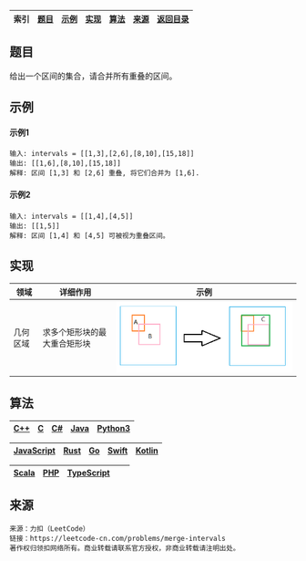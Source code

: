 |**索引**|[题目](#题目)|[示例](#示例)|[实现](#实现)|[算法](#算法)|[来源](#来源)|[返回目录][返回目录]|
|-|-|-|-|-|-|-|
## 题目
给出一个区间的集合，请合并所有重叠的区间。

## 示例
#### 示例1
```
输入: intervals = [[1,3],[2,6],[8,10],[15,18]]
输出: [[1,6],[8,10],[15,18]]
解释: 区间 [1,3] 和 [2,6] 重叠, 将它们合并为 [1,6].
```
#### 示例2
```
输入: intervals = [[1,4],[4,5]]
输出: [[1,5]]
解释: 区间 [1,4] 和 [4,5] 可被视为重叠区间。
```

## 实现
|领域|详细作用|示例|
|-|-|-|
|几何区域|求多个矩形块的最大重合矩形块|![区间合并实现1图片](%E5%8C%BA%E9%97%B4%E5%90%88%E5%B9%B6%E5%AE%9E%E7%8E%B01.png "多个矩形块的最大重合矩形块")|

## 算法
|[C++][C++]|[C]()|[C#]()|[Java]()|[Python3]()|
|-|-|-|-|-|

|[JavaScript]()|[Rust]()|[Go]()|[Swift]()|[Kotlin]()|
|-|-|-|-|-|

|[Scala]()|[PHP]()|[TypeScript]()|[]()|[]()|
|-|-|-|-|-|


## 来源
```
来源：力扣（LeetCode）
链接：https://leetcode-cn.com/problems/merge-intervals
著作权归领扣网络所有。商业转载请联系官方授权，非商业转载请注明出处。
```

[返回目录]:https://github.com/CloudSmokeMemory/WorldLogic/blob/main/realize/algorithm_realize/algorithm2realize/algorithm2realizeIndex.md#%E7%AE%97%E6%B3%95-%E5%AE%9E%E7%8E%B0%E7%9B%AE%E5%BD%95

[C++]:https://github.com/CloudSmokeMemory/WorldLogic/blob/main/realize/algorithm_realize/algorithm2realize/%E6%8E%92%E5%BA%8F/1_1%E5%90%88%E5%B9%B6%E5%8C%BA%E9%97%B4/%E5%90%88%E5%B9%B6%E5%8C%BA%E9%97%B4ByC%2B%2B.md

